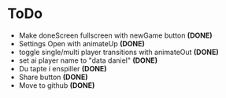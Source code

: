 # ToDo
- Make doneScreen fullscreen with newGame button **(DONE)**
- Settings Open with animateUp **(DONE)**
- toggle single/multi player transitions with animateOut **(DONE)**
- set ai player name to "data daniel" **(DONE)**
- Du tapte i enspiller **(DONE)**
- Share button **(DONE)**
- Move to github **(DONE)**
